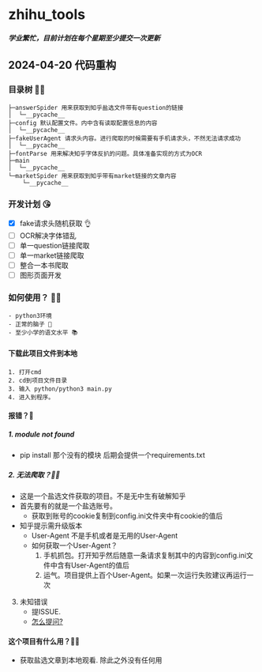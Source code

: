 ﻿# zhihu_tools

##### 学业繁忙，目前计划在每个星期至少提交一次更新

## 2024-04-20 代码重构

### 目录树 🤷‍♂️

```
├─answerSpider 用来获取到知乎盐选文件带有question的链接
│  └─__pycache__
├─config 默认配置文件。内中含有读取配置信息的内容
│  └─__pycache__
├─fakeUserAgent 请求头内容。进行爬取的时候需要有手机请求头，不然无法请求成功
│  └─__pycache__
├─fontParse 用来解决知乎字体反扒的问题。具体准备实现的方式为OCR
├─main
│  └─__pycache__
└─marketSpider 用来获取到知乎带有market链接的文章内容
    └─__pycache__

```


### 开发计划 😘
- [x] fake请求头随机获取 👌
- [ ] OCR解决字体错乱
- [ ] 单一question链接爬取
- [ ] 单一market链接爬取
- [ ] 整合一本书爬取
- [ ] 图形页面开发

### 如何使用？ 😶‍🌫️
    - python3环境
    - 正常的脑子 🧠
    - 至少小学的语文水平 📚
    
#### 下载此项目文件到本地
    
    1. 打开cmd
    2. cd到项目文件目录
    3. 输入 python/python3 main.py 
    4. 进入到程序。
    
#### 报错？🤡

##### 1. module not found
- pip install 那个没有的模块
后期会提供一个requirements.txt
##### 2. 无法爬取？🤡🤡
- 这是一个盐选文件获取的项目。不是无中生有破解知乎
- 首先要有的就是一个盐选账号。
    - 获取到账号的cookie复制到config.ini文件夹中有cookie的值后
- 知乎提示需升级版本
    - User-Agent 不是手机或者是无用的User-Agent
    - 如何获取一个User-Agent？
        1. 手机抓包。打开知乎然后随意一条请求复制其中的内容到config.ini文件中含有User-Agent的值后
        2. 运气。项目提供上百个User-Agent。如果一次运行失败建议再运行一次
3. 未知错误
    - 提ISSUE. 
    - [怎么提问?](https://github.com/ryanhanwu/How-To-Ask-Questions-The-Smart-Way)
            
#### 这个项目有什么用？🤷‍♂️

- 获取盐选文章到本地观看. 除此之外没有任何用

